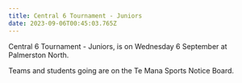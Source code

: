 ```yaml
---
title: Central 6 Tournament - Juniors
date: 2023-09-06T00:45:03.765Z
---
```

Central 6 Tournament - Juniors, is on Wednesday 6 September at Palmerston North.

Teams and students going are on the Te Mana Sports Notice Board.